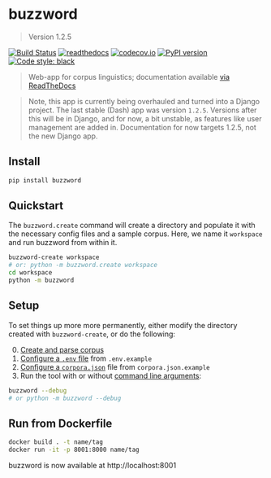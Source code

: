 # buzzword

> Version 1.2.5

[![Build Status](https://travis-ci.org/interrogator/buzzword.svg?branch=master)](https://travis-ci.org/interrogator/buzzword)
[![readthedocs](https://readthedocs.org/projects/buzzword/badge/?version=latest)](https://buzzword.readthedocs.io/en/latest/)
[![codecov.io](https://codecov.io/gh/interrogator/buzzword/branch/master/graph/badge.svg)](https://codecov.io/gh/interrogator/buzzword)
[![PyPI version](https://badge.fury.io/py/buzzword.svg)](https://badge.fury.io/py/buzzword)
[![Code style: black](https://img.shields.io/badge/code%20style-black-000000.svg)](https://github.com/python/black)

> Web-app for corpus linguistics; documentation available [via ReadTheDocs](https://buzzword.readthedocs.io/en/latest/)

> Note, this app is currently being overhauled and turned into a Django project. The last stable (Dash) app was version `1.2.5`. Versions after this will be in Django, and for now, a bit unstable, as features like user management are added in. Documentation for now targets 1.2.5, not the new Django app.

## Install

```bash
pip install buzzword
```

## Quickstart

The `buzzword.create` command will create a directory and populate it with the necessary config files and a sample corpus. Here, we name it `workspace` and run buzzword from within it.

```bash
buzzword-create workspace
# or: python -m buzzword.create workspace
cd workspace
python -m buzzword
```

## Setup

To set things up more more permanently, either modify the directory created with `buzzword-create`, or do the following:

0. [Create and parse corpus](https://buzzword.readthedocs.io/en/latest/building/)
1. [Configure a `.env` file](https://buzzword.readthedocs.io/en/latest/run/) from `.env.example`
2. [Configure a `corpora.json`](https://buzzword.readthedocs.io/en/latest/run/) file from `corpora.json.example`
3. Run the tool with or without [command line arguments](https://buzzword.readthedocs.io/en/latest/run/):

```bash
buzzword --debug
# or python -m buzzword --debug
```

## Run from Dockerfile

```bash
docker build . -t name/tag
docker run -it -p 8001:8000 name/tag
```
buzzword is now available at http://localhost:8001
